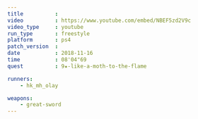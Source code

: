 ```yaml
---
title          :
video          : https://www.youtube.com/embed/NBEF5zd2V9c
video_type     : youtube
run_type       : freestyle
platform       : ps4
patch_version  :
date           : 2018-11-16
time           : 08'04"69
quest          : 9★-like-a-moth-to-the-flame

runners:
    - hk_mh_olay

weapons:
    - great-sword
---
```

